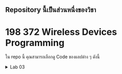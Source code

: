 ## Repository นี้เป็นส่วนหนึ่งของวิชา
# 198 372 Wireless Devices Programming

ใน repo นี้ คุณสามารถเลือกดู Code ของแลปต่าง ๆ ดังนี้
<details>
<summary>Lab 03</summary>
<ul>
<li><a href="https://github.com/teema15135/laboratory-wdp/tree/master/lab_03/MyFirstApp/app/src/main" target="_blank">MyFirstApp</a></li>
<li><a href="https://github.com/teema15135/laboratory-wdp/tree/master/lab_03/FavoriteToys/app/src/main" target="_blank">FavoriteToys</a></li>
</ul>
</details>


